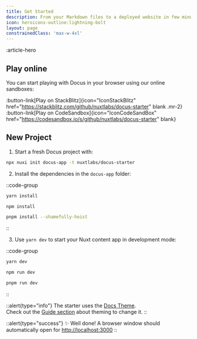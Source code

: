 ```yaml
---
title: Get Started
description: From your Markdown files to a deployed website in few minutes.
icon: heroicons-outline:lightning-bolt
layout: page
constrainedClass: 'max-w-4xl'
---
```


:article-hero

## Play online

You can start playing with Docus in your browser using our online sandboxes:

:button-link[Play on StackBlitz]{icon="IconStackBlitz" href="https://stackblitz.com/github/nuxtlabs/docus-starter" blank .mr-2}
:button-link[Play on CodeSandbox]{icon="IconCodeSandBox" href="https://codesandbox.io/s/github/nuxtlabs/docus-starter" blank}

## New Project

1. Start a fresh Docus project with:

```bash [npx]
npx nuxi init docus-app -t nuxtlabs/docus-starter
```

2. Install the dependencies in the `docus-app` folder:

::code-group

  ```bash [yarn]
  yarn install
  ```

  ```bash [npm]
  npm install
  ```

  ```bash [pnpm]
  pnpm install --shamefully-hoist
  ```

::

3. Use `yarn dev` to start your Nuxt content app in development mode:

::code-group

```bash [yarn]
yarn dev
```

```bash [npm]
npm run dev
```

```bash [pnpm]
pnpm run dev
```

::

::alert{type="info"}
The starter uses the [Docs Theme](/guide/features).
<br/>
Check out the [Guide section](/guide/theming/usage) about theming to change it.
::

::alert{type="success"}
✨ Well done! A browser window should automatically open for <http://localhost:3000>
::
